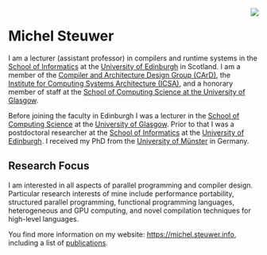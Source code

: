 <img align="right" src="https://github-readme-stats.vercel.app/api?username=Michel-Steuwer&count_private=true&include_all_commits=true"/>

# Michel Steuwer

I am a lecturer (assistant professor) in compilers and runtime systems in the [School of Informatics](https://www.ed.ac.uk/informatics/) at the [University of Edinburgh](https://www.ed.ac.uk/) in Scotland. I am a member of the [Compiler and Architecture Design Group (CArD)](http://www.icsa.inf.ed.ac.uk/compilers/), the [Institute for Computing Systems Architecture (ICSA)](http://web.inf.ed.ac.uk/icsa/), and a honorary member of staff at the [School of Computing Science at the University of Glasgow](https://www.gla.ac.uk/schools/computing/).

Before joining the faculty in Edinburgh I was a lecturer in the [School of Computing Science](https://www.gla.ac.uk/schools/computing/) at the [University of Glasgow](https://www.gla.ac.uk/). Prior to that I was a postdoctoral researcher at the [School of Informatics](http://www.inf.ed.ac.uk/) at the [University of Edinburgh](http://www.ed.ac.uk/). I received my PhD from the [University of Münster](http://www.wwu.de/en) in Germany.

## Research Focus
I am interested in all aspects of parallel programming and compiler design. Particular research interests of mine include performance portability, structured parallel programming, functional programming languages, heterogeneous and GPU computing, and novel compilation techniques for high-level languages.

You find more information on my website: https://michel.steuwer.info, including a list of [publications](https://michel.steuwer.info/publications/).
